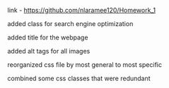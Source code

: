 link - https://github.com/nlaramee120/Homework_1

added class for search engine optimization

added title for the webpage

added alt tags for all images

reorganized css file by most general to most specific

combined some css classes that were redundant

